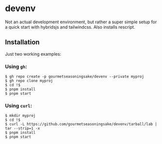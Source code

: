 # devenv

Not an actual development environment, but rather a super simple setup for a quick start with hybridsjs and tailwindcss. Also installs rescript.

## Installation

Just two working examples:

### Using `gh`:

```
$ gh repo create -p gourmetseasoningsake/devenv --private myproj
$ gh repo clone myproj
$ cd !$
$ pnpm install
$ pnpm start
```

### Using `curl`:

```
$ mkdir myproj
$ cd !$
$ curl -L https://github.com/gourmetseasoningsake/devenv/tarball/lab | tar --strip=1 -x
$ pnpm install
$ pnpm start
```
